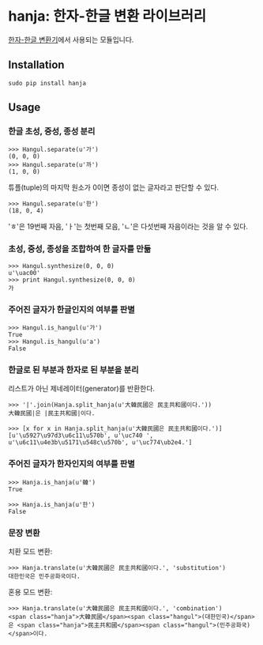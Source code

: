 hanja: 한자-한글 변환 라이브러리
=====

[한자-한글 변환기](http://hanja.suminb.com)에서 사용되는 모듈입니다.

Installation
------------

    sudo pip install hanja


Usage
------

### 한글 초성, 중성, 종성 분리

    >>> Hangul.separate(u'가')
    (0, 0, 0)
    >>> Hangul.separate(u'까')
    (1, 0, 0)

튜플(tuple)의 마지막 원소가 0이면 종성이 없는 글자라고 판단할 수 있다.

    >>> Hangul.separate(u'한')
    (18, 0, 4)

'ㅎ'은 19번째 자음, 'ㅏ'는 첫번째 모음, 'ㄴ'은 다섯번째 자음이라는 것을 알 수 있다.

### 초성, 중성, 종성을 조합하여 한 글자를 만듦

    >>> Hangul.synthesize(0, 0, 0)
    u'\uac00'
    >>> print Hangul.synthesize(0, 0, 0)
    가

### 주어진 글자가 한글인지의 여부를 판별

    >>> Hangul.is_hangul(u'가')
    True
    >>> Hangul.is_hangul(u'a')
    False


### 한글로 된 부분과 한자로 된 부분을 분리

리스트가 아닌 제네레이터(generator)를 반환한다.

    >>> '|'.join(Hanja.split_hanja(u'大韓民國은 民主共和國이다.'))
    大韓民國|은 |民主共和國|이다.

    >>> [x for x in Hanja.split_hanja(u'大韓民國은 民主共和國이다.')]
    [u'\u5927\u97d3\u6c11\u570b', u'\uc740 ', u'\u6c11\u4e3b\u5171\u548c\u570b', u'\uc774\ub2e4.']

### 주어진 글자가 한자인지의 여부를 판별

    >>> Hanja.is_hanja(u'韓')
    True

    >>> Hanja.is_hanja(u'한')
    False

### 문장 변환

치환 모드 변환:

    >>> Hanja.translate(u'大韓民國은 民主共和國이다.', 'substitution')
    대한민국은 민주공화국이다.

혼용 모드 변환:

    >>> Hanja.translate(u'大韓民國은 民主共和國이다.', 'combination')
    <span class="hanja">大韓民國</span><span class="hangul">(대한민국)</span>은 <span class="hanja">民主共和國</span><span class="hangul">(민주공화국)</span>이다.
